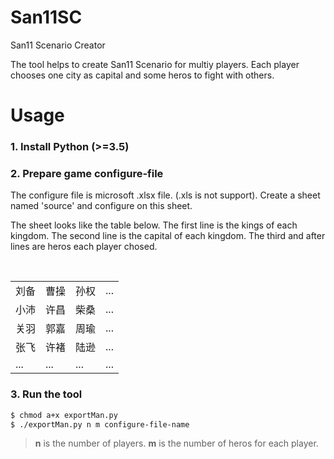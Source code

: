 # San11SC
San11 Scenario Creator 

The tool helps to create San11 Scenario for multiy players. Each player chooses one city as capital and some heros to fight with others.

# Usage
### 1. Install Python (>=3.5)
### 2. Prepare game configure-file
The configure file is microsoft .xlsx file. (.xls is not support). Create a sheet named 'source' and configure on this sheet.

The sheet looks like the table below. The first line is the kings of each kingdom. The second line is the capital of each kingdom. The third and after lines are heros each player chosed.
<table class="table table-bordered table-striped table-condensed">  
    <tr>  
      <td>刘备</td>
      <td>曹操</td>
      <td>孙权</td>
      <td>...</td>
    </tr>  
    <tr>  
      <td>小沛</td>  
      <td>许昌</td>
      <td>柴桑</td>
      <td>...</td>
    </tr>
    <tr>
  <td>关羽</td>
  <td>郭嘉</td>
  <td>周瑜</td>
  <td>...</td>
    </tr>
        <tr>
  <td>张飞</td>
  <td>许褚</td>
  <td>陆逊</td>
  <td>...</td>
    </tr>
            <tr>
  <td>...</td>
  <td>...</td>
  <td>...</td>
  <td>...</td>
    </tr>
</table>  

### 3. Run the tool
```bash
$ chmod a+x exportMan.py
$ ./exportMan.py n m configure-file-name
```
> **n** is the number of players.  **m** is the number of heros for each player.

